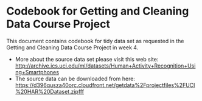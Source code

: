 Codebook for Getting and Cleaning Data Course Project
=====================================================
This document contains codebook for tidy data set as requested in the Getting and Cleaning Data Course Project in week 4. 
* More about the source data set please visit this web site: http://archive.ics.uci.edu/ml/datasets/Human+Activity+Recognition+Using+Smartphones
* The source data can be downloaded from here: https://d396qusza40orc.cloudfront.net/getdata%2Fprojectfiles%2FUCI%20HAR%20Dataset.zipfff
